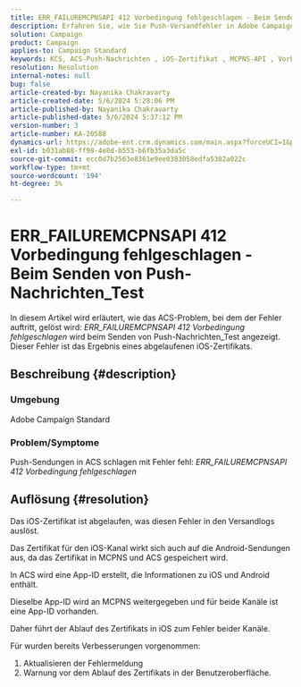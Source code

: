 ```yaml
---
title: ERR_FAILUREMCPNSAPI 412 Vorbedingung fehlgeschlagen - Beim Senden von Push-Nachrichten_Test
description: Erfahren Sie, wie Sie Push-Versandfehler in Adobe Campaign Standard (ACS) mit dem Fehler ERR_FAILUREMCPNSAPI 412 Vorbedingung fehlgeschlagen beheben können.
solution: Campaign
product: Campaign
applies-to: Campaign Standard
keywords: KCS, ACS-Push-Nachrichten , iOS-Zertifikat , MCPNS-API , Vorbedingung fehlgeschlagen
resolution: Resolution
internal-notes: null
bug: false
article-created-by: Nayanika Chakravarty
article-created-date: 5/6/2024 5:28:06 PM
article-published-by: Nayanika Chakravarty
article-published-date: 5/6/2024 5:37:12 PM
version-number: 3
article-number: KA-20588
dynamics-url: https://adobe-ent.crm.dynamics.com/main.aspx?forceUCI=1&pagetype=entityrecord&etn=knowledgearticle&id=b02361f9-cd0b-ef11-9f8a-6045bd0065b6
exl-id: b031ab88-ff98-4e8d-b553-b6fb35a3da5c
source-git-commit: ecc0d7b2563e8361e9ee0383058edfa5302a022c
workflow-type: tm+mt
source-wordcount: '194'
ht-degree: 3%

---
```


# ERR_FAILUREMCPNSAPI 412 Vorbedingung fehlgeschlagen - Beim Senden von Push-Nachrichten_Test


In diesem Artikel wird erläutert, wie das ACS-Problem, bei dem der Fehler auftritt, gelöst wird: *ERR_FAILUREMCPNSAPI 412 Vorbedingung fehlgeschlagen* wird beim Senden von Push-Nachrichten_Test angezeigt. Dieser Fehler ist das Ergebnis eines abgelaufenen iOS-Zertifikats.

## Beschreibung {#description}


### Umgebung

Adobe Campaign Standard

### Problem/Symptome

Push-Sendungen in ACS schlagen mit Fehler fehl: *ERR_FAILUREMCPNSAPI 412 Vorbedingung fehlgeschlagen*


## Auflösung {#resolution}


Das iOS-Zertifikat ist abgelaufen, was diesen Fehler in den Versandlogs auslöst.

Das Zertifikat für den iOS-Kanal wirkt sich auch auf die Android-Sendungen aus, da das Zertifikat in MCPNS und ACS gespeichert wird.

In ACS wird eine App-ID erstellt, die Informationen zu iOS und Android enthält.

Dieselbe App-ID wird an MCPNS weitergegeben und für beide Kanäle ist eine App-ID vorhanden.

Daher führt der Ablauf des Zertifikats in iOS zum Fehler beider Kanäle.

Für wurden bereits Verbesserungen vorgenommen:

1. Aktualisieren der Fehlermeldung
2. Warnung vor dem Ablauf des Zertifikats in der Benutzeroberfläche.
